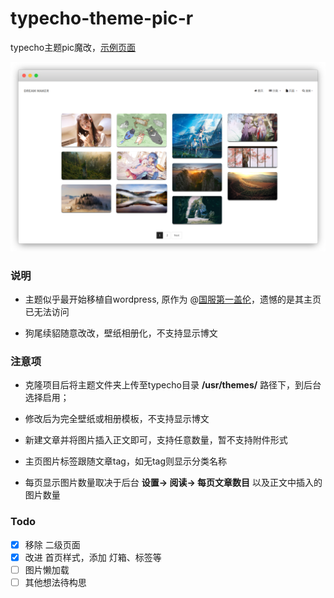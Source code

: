 # typecho-theme-pic-r
typecho主题pic魔改，[示例页面](https://wallpaper.fordes.top/)


![](./screenshot.png)


### 说明

- 主题似乎最开始移植自wordpress, 原作为 @[国服第一盖伦](https://p.liangxingjian.com)，遗憾的是其主页已无法访问

- 狗尾续貂随意改改，壁纸相册化，不支持显示博文



### 注意项

- 克隆项目后将主题文件夹上传至typecho目录 **/usr/themes/** 路径下，到后台选择启用；

- 修改后为完全壁纸或相册模板，不支持显示博文

- 新建文章并将图片插入正文即可，支持任意数量，暂不支持附件形式

- 主页图片标签跟随文章tag，如无tag则显示分类名称

- 每页显示图片数量取决于后台 **设置-> 阅读-> 每页文章数目** 以及正文中插入的图片数量


### Todo

- [x] 移除 二级页面
- [x] 改进 首页样式，添加 灯箱、标签等
- [ ] 图片懒加载
- [ ] 其他想法待构思